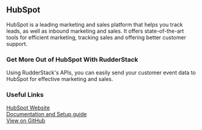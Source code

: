 ## HubSpot

HubSpot is a leading marketing and sales platform that helps you track leads, as well as inbound marketing and sales. It offers state-of-the-art tools for efficient marketing, tracking sales and offering better customer support.

### Get More Out of HubSpot With RudderStack

Using RudderStack's APIs, you can easily send your customer event data to HubSpot for effective marketing and sales.

### Useful Links

[HubSpot Website][]  
[Documentation and Setup guide][]  
[View on GitHub][]

[//]: # "These are reference links used in the body of this note and get stripped out when the markdown processor does its job. There is no need to format nicely because it shouldn't be seen. Thanks SO - http://stackoverflow.com/questions/4823468/store-comments-in-markdown-syntax"

[hubspot website]: https://www.hubspot.com
[documentation and setup guide]: https://docs.rudderstack.com/destinations/hubspot
[view on github]: https://github.com/rudderlabs/rudder-transformer/tree/master/v0/destinations/hs
